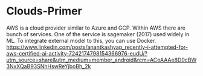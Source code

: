 # Clouds-Primer

AWS is a cloud provider similar to Azure and GCP. Within AWS there are bunch of services. One of the service is sagemaker (2017) used widely in ML. To integrate external model to this, you can use Docker.
https://www.linkedin.com/posts/anantkashyap_recently-i-attempted-for-aws-certified-ai-activity-7242174798154366976-eudU/?utm_source=share&utm_medium=member_android&rcm=ACoAAAe8D0cBW3NxXQaB93SNhHswReYjboBh_2k
